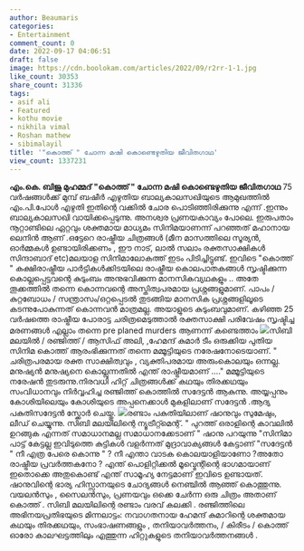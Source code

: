 ```yaml
---
author: Beaumaris
categories:
- Entertainment
comment_count: 0
date: 2022-09-17 04:06:51
draft: false
image: https://cdn.boolokam.com/articles/2022/09/r2rr-1-1.jpg
like_count: 30353
share_count: 31336
tags:
- asif ali
- Featured
- kothu movie
- nikhila vimal
- Roshan mathew
- sibimalayil
title: '"കൊത്ത് " ചോന്ന മഷി കൊണ്ടെഴുതിയ ജീവിതഗാഥ'
view_count: 1337231
---
```


**എം.കെ. ബിജു മുഹമ്മദ്** **"കൊത്ത് " ചോന്ന മഷി കൊണ്ടെഴുതിയ ജീവിതഗാഥ** 75 വർഷങ്ങൾക്ക് മുമ്പ് ബഷീർ എഴുതിയ ബാല്യകാലസഖിയുടെ ആമുഖത്തിൽ എം.പി.പോൾ എഴുതി ഇതിന്റെ വക്കിൽ ചോര പൊടിഞ്ഞിരിക്കുന്നു എന്ന് .ഇന്നും ബാല്യകാലസഖി വായിക്കപ്പെടുന്നു. അനശ്വര പ്രണയകാവ്യം പോലെ. ഇരുപതാം നൂറ്റാണ്ടിലെ ഏറ്റവും ശക്തമായ മാധ്യമം സിനിമയാണന്ന് പറഞ്ഞത് മഹാനായ ലെനിൻ ആണ് .ഒട്ടേറെ രാഷ്ട്രീയ ചിത്രങ്ങൾ (മീന മാസത്തിലെ സൂര്യൻ, ഓർമ്മകൾ ഉണ്ടായിരിക്കണം , ഈ നാട്, ലാൽ സലാം രക്തസാക്ഷികൾ സിന്ദാബാദ് etc)മലയാള സിനിമാലോകത്ത് ഇടം പിടിച്ചിട്ടുണ്ട്. ഇവിടെ "കൊത്ത് " കക്ഷിരാഷ്ട്രീയ പാർട്ടികൾക്കിടയിലെ രാഷ്ട്രീയ കൊലപാതകങ്ങൾ സൃഷ്ടിക്കുന്ന കൊല്ലപ്പെട്ടവന്റെ കുടുംബം അനുഭവിക്കുന്ന മാനസികവ്യഥകളും .. അതേ തൂക്കത്തിൽ തന്നെ കൊന്നവന്റെ അസ്തിത്വപരമായ പ്രശ്നങ്ങളുമാണ്. പാപം / കുറ്റബോധം / സന്ത്രാസം/ഒറ്റപ്പെടൽ തുടങ്ങിയ മാനസിക പ്രശ്നങ്ങളിലൂടെ കടന്നുപോകുന്നത് കൊന്നവൻ മാത്രമല്ല. അയാളുടെ കുടുംബവുമാണ്. കഴിഞ്ഞ 25 വർഷത്തെ രാഷ്ട്രീയ പോരാട്ട ചരിത്രമെടുത്താൽ രക്തസാക്ഷി പരിവേഷം സൃഷ്ടിച്ച മരണങ്ങൾ എല്ലാം തന്നെ pre planed murders ആണന്ന് കണ്ടെത്താം ![](https://cdn.boolokam.com/articles/2022/09/r2rr-1-1.jpg)സിബി മലയിൽ / രഞ്ജിത്ത് / ആസിഫ് അലി, ,ഹേമന്ദ് കുമാർ ടീം ഒരുക്കിയ പുതിയ സിനിമ കൊത്ത് ആരംഭിക്കുന്നത് തന്നെ മമ്മൂട്ടിയുടെ നരേഷനോടെയാണ്. " ചരിത്രപരമായ രക്ത സാക്ഷിത്വവും , വ്യക്തിപരമായ അരുംകൊലയും ഒന്നല്ല. മനുഷ്യൻ മനുഷ്യനെ കൊല്ലുന്നതിൽ എന്ത് രാഷ്ട്രീയമാണ് ...." മമ്മൂട്ടിയുടെ നരേഷൻ തുടരുന്നു.നിരവധി ഹിറ്റ് ചിത്രങ്ങൾക്ക് കഥയും തിരക്കഥയും സംവിധാനവും നിർവ്വഹിച്ച രഞ്ജിത്ത് കൊത്തിൽ സദേട്ടൻ ആകുന്നു. അയ്യപ്പനും കോശിയിലെയും കോശിയുടെ അപ്പനെക്കാൾ മുകളിലാണ് സദേട്ടൻ .ആദ്യ പകുതിസദേട്ടൻ സ്ക്കോർ ചെയ്തു. ![](https://cdn.boolokam.com/articles/2022/09/r2rr-1tttt-1-1.jpg)രണ്ടാം പകുതിയിലാണ് ഷാനുവും സുമേഷും, ലീഡ് ചെയ്യുന്നു. സിബി മലയിലിന്റെ ന്യൂട്രീറ്റ്മെന്റ്. " പുറത്ത് ഒരാളിന്റെ കാവലിൽ ഉറങ്ങുക എന്നത് സമാധാനമല്ല സമാധാനക്കേടാണ് " ഷാനു പറയുന്നു "സിനിമാ പാട്ട് കേട്ടല്ല ഇവിടുത്തെ കുട്ടികൾ വളർന്നത് മുദ്രാവാക്യങ്ങൾ കേട്ടാണ് "സദേട്ടൻ " നീ എത്ര പേരെ കൊന്നു " ? നീ എന്താ വാടക കൊലയാളിയാണോ ?അതോ രാഷ്ട്രീയ പ്രവർത്തകനോ ? എന്ത് പൊളിറ്റിക്കൽ മൂവ്മെന്റിന്റെ ഭാഗമായാണ് ഇതൊക്കെ അതുകൊണ്ട് എന്ത് സാമൂഹ്യ നേട്ടമാണ് ഇവിടെ ഉണ്ടായത്. ഷാനുവിന്റെ ഭാര്യ ഹിസ്സാനയുടെ ചോദ്യങ്ങൾ നെഞ്ചിൽ ആഞ്ഞ് കൊത്തുന്നു. വയലൻസും , സൈലൻസും, പ്രണയവും ഒക്കെ ചേർന്ന ഒരു ചിത്രം അതാണ് കൊത്ത് . സിബി മലയിലിന്റെ രണ്ടാം വരവ് കലക്കി . രഞ്ജിത്തിലെ അഭിനയപ്രതിഭയുടെ മിന്നലാട്ടം: നവാഗതനായ ഹേമന്ദ് കുമാറിന്റെ ശക്തമായ കഥയും തിരക്കഥയും, സംഭാഷണങ്ങളും , തനിയാവർത്തനം, / കിരീടം / കൊത്ത് ഓരോ കാലഘട്ടത്തിലും എത്തുന്ന ഹിറ്റുകളുടെ തനിയാവർത്തനങ്ങൾ .